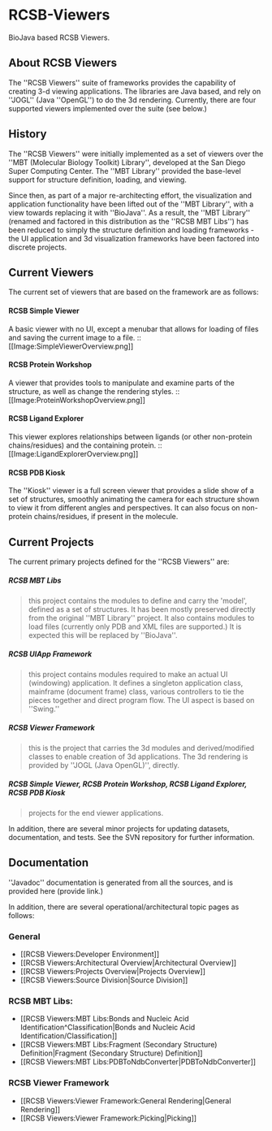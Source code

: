 # RCSB-Viewers


BioJava based RCSB Viewers.

## About RCSB Viewers


The ''RCSB Viewers'' suite of frameworks provides the capability of creating 3-d viewing applications.  The libraries are Java based, and rely on ''JOGL'' (Java ''OpenGL'') to do the 3d rendering.  Currently, there are four supported viewers implemented over the suite (see below.)

## History 

The ''RCSB Viewers'' were initially implemented as a set of viewers over the ''MBT (Molecular Biology Toolkit) Library'', developed at the San Diego Super Computing Center.  The ''MBT Library'' provided the base-level support for structure definition, loading, and viewing.

Since then, as part of a major re-architecting effort, the visualization and application functionality have been lifted out of the ''MBT Library'', with a view towards replacing it with ''BioJava''.  As a result, the ''MBT Library'' (renamed and factored in this distribution as the ''RCSB MBT Libs'') has been reduced to simply the structure definition and loading frameworks - the UI application and 3d visualization frameworks have been factored into discrete projects.

## Current Viewers

The current set of viewers that are based on the framework are as follows:

#### RCSB Simple Viewer

A basic viewer with no UI, except a menubar that allows for loading of files and saving the current image to a file.
::[[Image:SimpleViewerOverview.png]]

#### RCSB Protein Workshop

A viewer that provides tools to manipulate and examine parts of the structure, as well as change the rendering styles.
::[[Image:ProteinWorkshopOverview.png]]

#### RCSB Ligand Explorer

This viewer explores relationships between ligands (or other non-protein chains/residues) and the containing protein.
::[[Image:LigandExplorerOverview.png]]

#### RCSB PDB Kiosk

The ''Kiosk'' viewer is a full screen viewer that provides a slide show of a set of structures, smoothly animating the camera for each structure shown to view it from different angles and perspectives.  It can also focus on non-protein chains/residues, if present in the molecule.

## Current Projects

The current primary projects defined for the ''RCSB Viewers'' are:


##### RCSB MBT Libs
> this project contains the modules to define and carry the 'model', defined as a set of structures.  It has been mostly preserved directly from the original ''MBT Library'' project.  It also contains modules to load files (currently only PDB and XML files are supported.)  It is expected this will be replaced by ''BioJava''.

##### RCSB UIApp Framework
> this project contains modules required to make an actual UI (windowing) application.  It defines a singleton application class, mainframe (document frame) class, various controllers to tie the pieces together and direct program flow.  The UI aspect is based on ''Swing.''

##### RCSB Viewer Framework
>  this is the project that carries the 3d modules and derived/modified classes to enable creation of 3d applications.  The 3d rendering is provided by ''JOGL (Java OpenGL)'', directly.

##### RCSB Simple Viewer, RCSB Protein Workshop, RCSB Ligand Explorer, RCSB PDB Kiosk
> projects for the end viewer applications.


In addition, there are several minor projects for updating datasets, documentation, and tests.  See the SVN repository for further information.

## Documentation

''Javadoc'' documentation is generated from all the sources, and is provided here (provide link.)

In addition, there are several operational/architectural topic pages as follows:

### General
* [[RCSB Viewers:Developer Environment]]
* [[RCSB Viewers:Architectural Overview|Architectural Overview]]
* [[RCSB Viewers:Projects Overview|Projects Overview]]
* [[RCSB Viewers:Source Division|Source Division]]

### RCSB MBT Libs:
* [[RCSB Viewers:MBT Libs:Bonds and Nucleic Acid Identification^Classification|Bonds and Nucleic Acid Identification/Classification]]
* [[RCSB Viewers:MBT Libs:Fragment (Secondary Structure) Definition|Fragment (Secondary Structure) Definition]]
* [[RCSB Viewers:MBT Libs:PDBToNdbConverter|PDBToNdbConverter]]

### RCSB Viewer Framework
* [[RCSB Viewers:Viewer Framework:General Rendering|General Rendering]]
* [[RCSB Viewers:Viewer Framework:Picking|Picking]]
